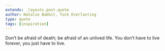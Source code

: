 ```yaml
---
extends: _layouts.post.quote
author: Natalie Babbit, Tuck Everlasting
type: quote
tags: [inspiration]
---
```


Don’t be afraid of death; be afraid of an unlived life. You don’t have to live forever, you just have to live.